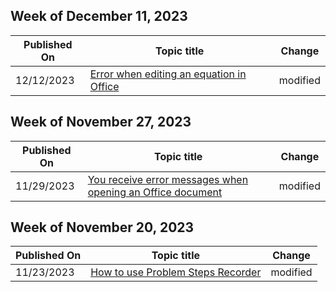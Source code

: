 <!-- This file is generated automatically each week. Changes made to this file will be overwritten.-->



## Week of December 11, 2023


| Published On |Topic title | Change |
|------|------------|--------|
| 12/12/2023 | [Error when editing an equation in Office](/office/troubleshoot/office-suite-issues/issue-when-edit-equation-in-office) | modified |


## Week of November 27, 2023


| Published On |Topic title | Change |
|------|------------|--------|
| 11/29/2023 | [You receive error messages when opening an Office document](/office/troubleshoot/office-suite-issues/error-open-document) | modified |


## Week of November 20, 2023


| Published On |Topic title | Change |
|------|------------|--------|
| 11/23/2023 | [How to use Problem Steps Recorder](/office/troubleshoot/settings/how-to-use-problem-steps-recorder) | modified |
